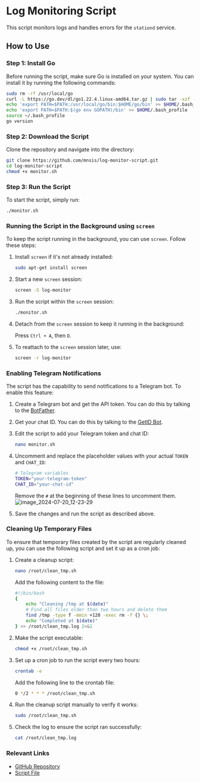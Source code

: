 # Log Monitoring Script

This script monitors logs and handles errors for the `stationd` service.

## How to Use

### Step 1: Install Go

Before running the script, make sure Go is installed on your system. You can install it by running the following commands:

```bash
sudo rm -rf /usr/local/go
curl -L https://go.dev/dl/go1.22.4.linux-amd64.tar.gz | sudo tar -xzf - -C /usr/local
echo 'export PATH=$PATH:/usr/local/go/bin:$HOME/go/bin' >> $HOME/.bash_profile
echo 'export PATH=$PATH:$(go env GOPATH)/bin' >> $HOME/.bash_profile
source ~/.bash_profile
go version
```

### Step 2: Download the Script

Clone the repository and navigate into the directory:

```bash
git clone https://github.com/mnsis/log-monitor-script.git
cd log-monitor-script
chmod +x monitor.sh
```

### Step 3: Run the Script

To start the script, simply run:

```bash
./monitor.sh
```

### Running the Script in the Background using `screen`

To keep the script running in the background, you can use `screen`. Follow these steps:

1. Install `screen` if it's not already installed:

   ```bash
   sudo apt-get install screen
   ```

2. Start a new `screen` session:

   ```bash
   screen -S log-monitor
   ```

3. Run the script within the `screen` session:

   ```bash
   ./monitor.sh
   ```

4. Detach from the `screen` session to keep it running in the background:

   Press `Ctrl + A`, then `D`.

5. To reattach to the `screen` session later, use:

   ```bash
   screen -r log-monitor
   ```

### Enabling Telegram Notifications

The script has the capability to send notifications to a Telegram bot. To enable this feature:

1. Create a Telegram bot and get the API token. You can do this by talking to the [BotFather](https://telegram.me/BotFather).

2. Get your chat ID. You can do this by talking to the [GetID Bot](https://telegram.me/userinfobot).

3. Edit the script to add your Telegram token and chat ID:

   ```bash
   nano monitor.sh
   ```

4. Uncomment and replace the placeholder values with your actual `TOKEN` and `CHAT_ID`:

   ```bash
   # Telegram variables
   TOKEN="your-telegram-token"
   CHAT_ID="your-chat-id"
   ```

   Remove the `#` at the beginning of these lines to uncomment them.
![image_2024-07-20_12-23-29](https://github.com/user-attachments/assets/63767243-a6d4-4bfe-98b6-0462c604cf12)

5. Save the changes and run the script as described above.

### Cleaning Up Temporary Files

To ensure that temporary files created by the script are regularly cleaned up, you can use the following script and set it up as a cron job:

1. Create a cleanup script:

   ```bash
   nano /root/clean_tmp.sh
   ```

   Add the following content to the file:

   ```bash
   #!/bin/bash
   {
       echo "Cleaning /tmp at $(date)"
       # Find all files older than two hours and delete them
       find /tmp -type f -mmin +120 -exec rm -f {} \;
       echo "Completed at $(date)"
   } >> /root/clean_tmp.log 2>&1
   ```

2. Make the script executable:

   ```bash
   chmod +x /root/clean_tmp.sh
   ```

3. Set up a cron job to run the script every two hours:

   ```bash
   crontab -e
   ```

   Add the following line to the crontab file:

   ```bash
   0 */2 * * * /root/clean_tmp.sh
   ```

4. Run the cleanup script manually to verify it works:

   ```bash
   sudo /root/clean_tmp.sh
   ```

5. Check the log to ensure the script ran successfully:

   ```bash
   cat /root/clean_tmp.log
   ```

### Relevant Links

- [GitHub Repository](https://github.com/mnsis/log-monitor-script)
- [Script File](https://github.com/mnsis/log-monitor-script/blob/main/monitor.sh)
